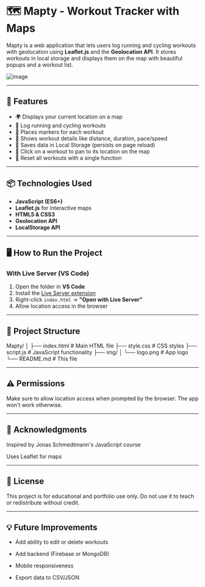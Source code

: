 # 🗺️ Mapty - Workout Tracker with Maps

Mapty is a web application that lets users log running and cycling workouts with geolocation using **Leaflet.js** and the **Geolocation API**. It stores workouts in local storage and displays them on the map with beautiful popups and a workout list.

![image](https://github.com/user-attachments/assets/808454be-ec7f-4189-ba56-a7137327b8d4)

---

## 🚀 Features

- 🌍 Displays your current location on a map
- 🏃 Log running and cycling workouts
- 📍 Places markers for each workout
- 📝 Shows workout details like distance, duration, pace/speed
- 💾 Saves data in Local Storage (persists on page reload)
- 🎯 Click on a workout to pan to its location on the map
- 🔄 Reset all workouts with a single function

---

## 📦 Technologies Used

- **JavaScript (ES6+)**
- **Leaflet.js** for interactive maps
- **HTML5 & CSS3**
- **Geolocation API**
- **LocalStorage API**

---

## 🖥️ How to Run the Project

### With Live Server (VS Code)
1. Open the folder in **VS Code**
2. Install the [Live Server extension](https://marketplace.visualstudio.com/items?itemName=ritwickdey.LiveServer)
3. Right-click `index.html` → **"Open with Live Server"**
4. Allow location access in the browser

---

## 📁 Project Structure

Mapty/
│
├── index.html        # Main HTML file
├── style.css         # CSS styles
├── script.js         # JavaScript functionality
├── img/
│   └── logo.png      # App logo
└── README.md         # This file

---

## ⚠️ Permissions
Make sure to allow location access when prompted by the browser. The app won't work otherwise.

---

## 🙏 Acknowledgments

Inspired by Jonas Schmedtmann's JavaScript course

Uses Leaflet for maps

---

## 📃 License
This project is for educational and portfolio use only. Do not use it to teach or redistribute without credit.

---

## 💡 Future Improvements

- Add ability to edit or delete workouts

- Add backend (Firebase or MongoDB)

- Mobile responsiveness

- Export data to CSV/JSON
